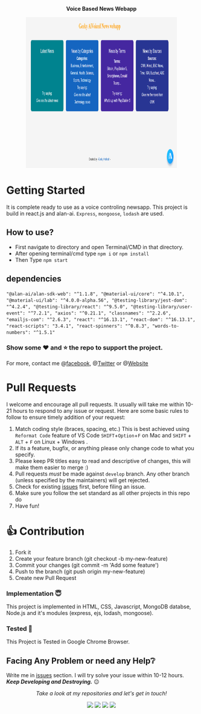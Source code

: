 
<p align="center">
  <b>Voice Based News Webapp</B>
</p>

<p align="center">
  <img src="https://github.com/geekyamitesh/voiceAi-based-webapp/blob/main/images/aipic.PNG" height=400 width=400>
</p>

# Getting Started
It is complete ready to use as a voice controling newsapp. This project is build in react.js and alan-ai.
`Express`, `mongoose`, `lodash` are used.

## How to use?

- First navigate to directory and open Terminal/CMD in that directory.
- After opening terminal/cmd type `npm i` or `npm install`
- Then Type `npm start`

## dependencies
`
"@alan-ai/alan-sdk-web": "^1.1.8",
    "@material-ui/core": "^4.10.1",
    "@material-ui/lab": "^4.0.0-alpha.56",
    "@testing-library/jest-dom": "^4.2.4",
    "@testing-library/react": "^9.5.0",
    "@testing-library/user-event": "^7.2.1",
    "axios": "^0.21.1",
    "classnames": "^2.2.6",
    "emailjs-com": "^2.6.3",
    "react": "^16.13.1",
    "react-dom": "^16.13.1",
    "react-scripts": "3.4.1",
    "react-spinners": "^0.8.3",
    "words-to-numbers": "^1.5.1"
`

### Show some :heart: and :star: the repo to support the project. 
For more, contact me @[facebook](https://www.facebook.com/geekyamitesh), @[Twitter](https://www.twitter.com/geekyamitesh) or @[Website](https://geekyamitesh.tech) 



# Pull Requests

I welcome and encourage all pull requests. It usually will take me within 10-21 hours to respond to any issue or request. Here are some basic rules to follow to ensure timely addition of your request:

1.  Match coding style (braces, spacing, etc.) This is best achieved using `Reformat Code` feature of VS Code `SHIFT`+`Option`+`F` on Mac and `SHIFT` + `ALT` + `F` on Linux + Windows .
2.  If its a feature, bugfix, or anything please only change code to what you specify.
3.  Please keep PR titles easy to read and descriptive of changes, this will make them easier to merge :)
4.  Pull requests _must_ be made against `develop` branch. Any other branch (unless specified by the maintainers) will get rejected.
5.  Check for existing [issues](https://github.com/geekyamitesh/voiceAi-based-webapp/issues) first, before filing an issue.
6.  Make sure you follow the set standard as all other projects in this repo do
7.  Have fun!

# 👍 Contribution
1. Fork it
2. Create your feature branch (git checkout -b my-new-feature)
3. Commit your changes (git commit -m 'Add some feature')
4. Push to the branch (git push origin my-new-feature)
5. Create new Pull Request



### Implementation :innocent:

This project is implemented in HTML, CSS, Javascript, MongoDB databse, Node.js and it's modules (express, ejs, lodash, mongoose).

### Tested :clap:

This Project is Tested in Google Chrome Browser.


## Facing Any Problem or need any Help:grey_question:
Write me in [issues](https://github.com/geekyamitesh/voiceAi-based-webapp/issues) section. I will try solve your issue within 10-12 hours.
</br>***Keep Developing and Destroying.*** :wink:

<p align="center">
  <i>Take a look at my repositories and let's get in touch!</i>

<p align="center">
<a href= "https://github.com/geekyamitesh"><img src="https://img.icons8.com/material-outlined/27/000000/ball-point-pen.png"/></a>
<a href= "https://www.linkedin.com/in/geekyamitesh/"><img src="https://img.icons8.com/material-outlined/30/000000/linkedin.png"/></a>
<a href= "https://twitter.com/geekyamitesh"><img src="https://img.icons8.com/material-outlined/30/000000/twitter.png"/></a>
<a href= "https://geekyamitesh.github.io/amitesh/"><img src="https://img.icons8.com/material-outlined/27/000000/geography.png"/></a>
</p>

</p>
